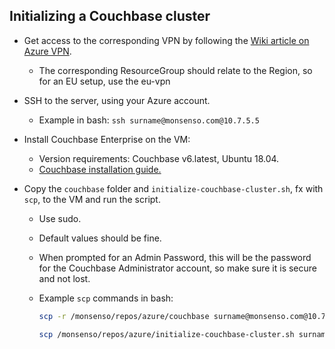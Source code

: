 ## Initializing a Couchbase cluster

- Get access to the corresponding VPN by following the [Wiki article on Azure VPN](https://dev.azure.com/monsenso/Clients/_wiki/wikis/Wiki/47/Azure-VPN).
  - The corresponding ResourceGroup should relate to the Region, so for an EU setup, use the eu-vpn
- SSH to the server, using your Azure account.
  - Example in bash:
    `ssh surname@monsenso.com@10.7.5.5`
- Install Couchbase Enterprise on the VM:
  - Version requirements: Couchbase v6.latest, Ubuntu 18.04.
  - [Couchbase installation guide.](https://docs.couchbase.com/server/current/install/ubuntu-debian-install.html)
- Copy the `couchbase` folder and `initialize-couchbase-cluster.sh`, fx with `scp`, to the VM and run the script.

  - Use sudo.
  - Default values should be fine.
  - When prompted for an Admin Password, this will be the password for the Couchbase Administrator account, so make sure it is secure and not lost.
  - Example `scp` commands in bash:

    ```bash
    scp -r /monsenso/repos/azure/couchbase surname@monsenso.com@10.7.5.5:/home/azure/couchbase
    ```

    ```bash
    scp /monsenso/repos/azure/initialize-couchbase-cluster.sh surname@monsenso.com@10.7.5.5:/home/azure/
    ```
